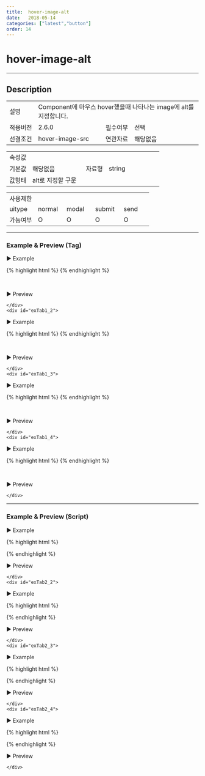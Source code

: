 ```yaml
---
title:  hover-image-alt
date:   2018-05-14
categories: ["latest","button"]
order: 14
---
```


hover-image-alt
===

---

## Description

<table style="width:100%">
    <colgroup>
        <col width="15%"/>
        <col width="35%"/>
        <col width="15%"/>
        <col width="35%"/>
    </colgroup>
    <tr>
        <td class="tdTitle">설명</td>
        <td colspan="3">Component에 마우스 hover했을때 나타나는 image에 alt를 지정합니다.</td>
    </tr>
    <tr>
        <td class="tdTitle">적용버전</td>
        <td>2.6.0</td>
        <td class="tdTitle">필수여부</td>
        <td>선택</td>
    </tr>
    <tr>
        <td class="tdTitle">선결조건</td>
        <td>hover-image-src</td>
        <td class="tdTitle">연관자료</td>
        <td>해당없음</td>
    </tr>
</table>
<table style="width:100%">
    <colgroup>
        <col width="15%"/>
        <col width="35%"/>
        <col width="15%"/>
        <col width="35%"/>
    </colgroup>
    <tr>
        <td class="tdTitle tdBg" colspan="4">속성값</td>
    </tr>
    <tr>
        <td class="tdTitle">기본값</td>
        <td>해당없음</td>
        <td class="tdTitle">자료형</td>
        <td>string</td>
    </tr>
    <tr>
        <td class="tdTitle">값형태</td>
        <td colspan="3">alt로 지정할 구문</td>
    </tr>
</table>
<table style="width:100%">
    <colgroup>
        <col width="20%"/>
        <col width="20%"/>
        <col width="20%"/>
        <col width="20%"/>
        <col width="20%"/>
    </colgroup>
    <tr>
        <td class="tdTitle tdBg" colspan="5">사용제한</td>
    </tr>
    <tr>
        <td>uitype</td>
        <td class="tdCenter">normal</td>
        <td class="tdCenter">modal</td>
        <td class="tdCenter">submit</td>
        <td class="tdCenter">send</td>
    </tr>
    <tr>
        <td>가능여부</td>
        <td class="tdBlue tdCenter">O</td>
        <td class="tdBlue tdCenter">O</td>
        <td class="tdBlue tdCenter">O</td>
        <td class="tdBlue tdCenter">O</td>
    </tr>
</table>

---
### Example & Preview (Tag)

<sbux-tabs id="exTab1" name="exTab1" uitype="normal" title-target-id-array="exTab1_1^exTab1_2^exTab1_3^exTab1_4" title-text-array="normal^modal^submit^send" is-scrollable="false">
</sbux-tabs>
<div class="tab-content">
    <div id="exTab1_1">

▶ Example

{% highlight html %}
<sbux-button id="sbIdx1_1" name="sbTagNm1_1" uitype="normal" hover-image-src="./../img/loading.gif" hover-image-alt="Image Alt"></sbux-button>
{% endhighlight %}

<br>

▶ Preview 

<sbux-button id="sbIdx1_1" name="sbTagNm1_1" uitype="normal" hover-image-src="./../img/loading.gif" hover-image-alt="Image Alt"></sbux-button>

    </div>
    <div id="exTab1_2">

▶ Example

{% highlight html %}
<sbux-button id="sbIdx1_2" name="sbTagNm1_2" uitype="modal" hover-image-src="./../img/loading.gif" hover-image-alt="Image Alt"></sbux-button>
{% endhighlight %}

<br>

▶ Preview 

<sbux-button id="sbIdx1_2" name="sbTagNm1_2" uitype="modal" hover-image-src="./../img/loading.gif" hover-image-alt="Image Alt"></sbux-button>

    </div>
    <div id="exTab1_3">

▶ Example

{% highlight html %}
<sbux-button id="sbIdx1_3" name="sbTagNm1_3" uitype="submit" hover-image-src="./../img/loading.gif" hover-image-alt="Image Alt"></sbux-button>
{% endhighlight %}

<br>

▶ Preview 

<sbux-button id="sbIdx1_3" name="sbTagNm1_3" uitype="submit" hover-image-src="./../img/loading.gif" hover-image-alt="Image Alt"></sbux-button>

    </div>
    <div id="exTab1_4">

▶ Example

{% highlight html %}
<sbux-button id="sbIdx1_4" name="sbTagNm1_4" uitype="send" hover-image-src="./../img/loading.gif" hover-image-alt="Image Alt"></sbux-button>
{% endhighlight %}

<br>

▶ Preview 

<sbux-button id="sbIdx1_4" name="sbTagNm1_4" uitype="send" hover-image-src="./../img/loading.gif" hover-image-alt="Image Alt"></sbux-button>

    </div>
</div>

---
### Example & Preview (Script)

<sbux-tabs id="exTab2" name="exTab2" uitype="normal" title-target-id-array="exTab2_1^exTab2_2^exTab2_3^exTab2_4" title-text-array="normal^modal^submit^send" is-scrollable="false">
</sbux-tabs>
<div class="tab-content">
    <div id="exTab2_1">

▶ Example

{% highlight html %}
<div id="sbArea2_1"></div>
<script>
    $(document).ready(function(){
        $('#sbArea2_1').sbButton({
            name : 'sbScriptNm2_1',
            uitype : 'normal',
            hoverImageSrc : './../img/loading.gif',
            hoverImageAlt : 'Image Alt'
        });
    }); 
</script>
{% endhighlight %}

<br>

▶ Preview 

<div id="sbArea2_1"></div>
<script>
    $(document).ready(function(){
        $('#sbArea2_1').sbButton({
            name : 'sbScriptNm2_1',
            uitype : 'normal',
            hoverImageSrc : './../img/loading.gif',
            hoverImageAlt : 'Image Alt'
        });
    }); 
</script>

    </div>
    <div id="exTab2_2">

▶ Example

{% highlight html %}
<div id="sbArea2_2"></div>
<script>
    $(document).ready(function(){
        $('#sbArea2_2').sbButton({
            name : 'sbScriptNm2_2',
            uitype : 'modal',
            hoverImageSrc : './../img/loading.gif',
            hoverImageAlt : 'Image Alt'
        });
    }); 
</script>
{% endhighlight %}

<br>

▶ Preview 

<div id="sbArea2_2"></div>
<script>
    $(document).ready(function(){
        $('#sbArea2_2').sbButton({
            name : 'sbScriptNm2_2',
            uitype : 'modal',
            hoverImageSrc : './../img/loading.gif',
            hoverImageAlt : 'Image Alt'
        });
    }); 
</script>

    </div>
    <div id="exTab2_3">

▶ Example

{% highlight html %}
<div id="sbArea2_3"></div>
<script>
    $(document).ready(function(){
        $('#sbArea2_3').sbButton({
            name : 'sbScriptNm2_3',
            uitype : 'submit',
            hoverImageSrc : './../img/loading.gif',
            hoverImageAlt : 'Image Alt'
        });
    }); 
</script>
{% endhighlight %}

<br>

▶ Preview 

<div id="sbArea2_3"></div>
<script>
    $(document).ready(function(){
        $('#sbArea2_3').sbButton({
            name : 'sbScriptNm2_3',
            uitype : 'submit',
            hoverImageSrc : './../img/loading.gif',
            hoverImageAlt : 'Image Alt'
        });
    }); 
</script>

    </div>
    <div id="exTab2_4">

▶ Example

{% highlight html %}
<div id="sbArea2_4"></div>
<script>
    $(document).ready(function(){
        $('#sbArea2_4').sbButton({
            name : 'sbScriptNm2_4',
            uitype : 'send',
            hoverImageSrc : './../img/loading.gif',
            hoverImageAlt : 'Image Alt'
        });
    }); 
</script>
{% endhighlight %}

<br>

▶ Preview 

<div id="sbArea2_4"></div>
<script>
    $(document).ready(function(){
        $('#sbArea2_4').sbButton({
            name : 'sbScriptNm2_4',
            uitype : 'send',
            hoverImageSrc : './../img/loading.gif',
            hoverImageAlt : 'Image Alt'
        });
    }); 
</script>

    </div>
</div>